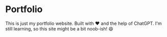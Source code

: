 # Portfolio 
This is just my portfolio website. 
Built with ❤️ and the help of ChatGPT. I'm still learning, so this site might be a bit noob-ish! 😄
